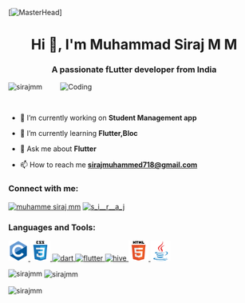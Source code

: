 [![MasterHead](https://giphy.com/gifs/dommespace-domme-space-programador-qgQUggAC3Pfv687qPC)]
<h1 align="center">Hi 👋, I'm Muhammad Siraj M M</h1>
<h3 align="center">A passionate fLutter developer from India</h3>
<img align="right" alt="Coding" width="400" src="https://cdn.dribbble.com/users/1162077/screenshots/3848914/programmer.gif">

<p align="left"> <img src="https://komarev.com/ghpvc/?username=sirajmm&label=Profile%20views&color=0e75b6&style=flat" alt="sirajmm" /> </p>

<p align="left"> <a href="https://twitter.com/" target="blank"><img src="https://img.shields.io/twitter/follow/?logo=twitter&style=for-the-badge" alt="" /></a> </p>

- 🔭 I’m currently working on **Student Management app**

- 🌱 I’m currently learning **Flutter,Bloc**

- 💬 Ask me about **Flutter**

- 📫 How to reach me **sirajmuhammed718@gmail.com**

<h3 align="left">Connect with me:</h3>
<p align="left">
<a href="https://fb.com/Muhammed Siraj M M" target="blank"><img align="center" src="https://raw.githubusercontent.com/rahuldkjain/github-profile-readme-generator/master/src/images/icons/Social/facebook.svg" alt="muhamme siraj mm" height="30" width="40" /></a>
<a href="https://instagram.com/s_i__r__a_j" target="blank"><img align="center" src="https://raw.githubusercontent.com/rahuldkjain/github-profile-readme-generator/master/src/images/icons/Social/instagram.svg" alt="s_i__r__a_j" height="30" width="40" /></a>
</p>

<h3 align="left">Languages and Tools:</h3>
<p align="left"> <a href="https://www.cprogramming.com/" target="_blank" rel="noreferrer"> <img src="https://raw.githubusercontent.com/devicons/devicon/master/icons/c/c-original.svg" alt="c" width="40" height="40"/> </a> <a href="https://www.w3schools.com/css/" target="_blank" rel="noreferrer"> <img src="https://raw.githubusercontent.com/devicons/devicon/master/icons/css3/css3-original-wordmark.svg" alt="css3" width="40" height="40"/> </a> <a href="https://dart.dev" target="_blank" rel="noreferrer"> <img src="https://www.vectorlogo.zone/logos/dartlang/dartlang-icon.svg" alt="dart" width="40" height="40"/> </a> <a href="https://flutter.dev" target="_blank" rel="noreferrer"> <img src="https://www.vectorlogo.zone/logos/flutterio/flutterio-icon.svg" alt="flutter" width="40" height="40"/> </a> <a href="https://hive.apache.org/" target="_blank" rel="noreferrer"> <img src="https://www.vectorlogo.zone/logos/apache_hive/apache_hive-icon.svg" alt="hive" width="40" height="40"/> </a> <a href="https://www.w3.org/html/" target="_blank" rel="noreferrer"> <img src="https://raw.githubusercontent.com/devicons/devicon/master/icons/html5/html5-original-wordmark.svg" alt="html5" width="40" height="40"/> </a> <a href="https://www.java.com" target="_blank" rel="noreferrer"> <img src="https://raw.githubusercontent.com/devicons/devicon/master/icons/java/java-original.svg" alt="java" width="40" height="40"/> </a> </p>

<p><img align="left" src="https://github-readme-stats.vercel.app/api/top-langs?username=sirajmm&show_icons=true&locale=en&layout=compact" alt="sirajmm" /></p>

<p>&nbsp;<img align="center" src="https://github-readme-stats.vercel.app/api?username=sirajmm&show_icons=true&locale=en" alt="sirajmm" /></p>

<p><img align="center" src="https://github-readme-streak-stats.herokuapp.com/?user=sirajmm&" alt="sirajmm" /></p>
